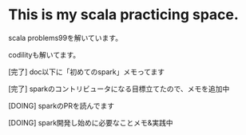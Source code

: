 # This is my scala practicing space.

scala problems99を解いています。

codilityも解いてます。

[完了] doc以下に「初めてのspark」メモってます

[完了] sparkのコントリビュータになる目標立てたので、メモを追加中

[DOING] sparkのPRを読んでます

[DOING] spark開発し始めに必要なことメモ&実践中
